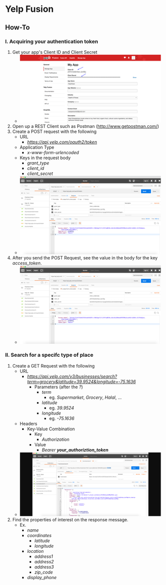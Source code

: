 # Yelp Fusion
## How-To

### I. Acquiring your authentication token
1. Get your app's Client ID and Client Secret
    - ![Yelp Fusion Developer App page](./screenshots/yelp-fusion-account-page.png)
2. Open up a REST Client such as Postman (http://www.getpostman.com/)
3. Create a POST request with the following
    - URL
        - *https://api.yelp.com/oauth2/token*
    - Application Type
        - *x-www-form-urlencoded*
    - Keys in the request body
        - *grant_type*
        - *client_id*
        - *client_secret*
    - ![Authentication Token Retrieval POST Request](./screenshots/postman-authentication-request.png)
4. After you send the POST Request, see the value in the body for the key *access_token*.
    - ![Authentication Token Retrieval POST Request](./screenshots/postman-authentication-request.png)

### II. Search for a specifc type of place
1. Create a GET Request with the following
    - URL
        - *https://api.yelp.com/v3/businesses/search?term=grocery&latitude=39.9524&longitude=-75.1636*
            - Parameters (after the *?*)
                - *term*
                    - eg. *Supermarket*, *Grocery*, *Halal*, ...
                - *latitude*
                    - eg. *39.9524*
                - *longitude*
                    - eg. *-75.1636*
    - Headers
        - Key-Value Combination
            - Key
                - *Authorization*
            - Value
                - *Bearer **your_authoriztion_token***
    - ![Business Search GET Request](./screenshots/postman-business-search-get-request.png)
2. Find the properties of interest on the response message.
    - Ex.
        - *name*
        - *coordinates*
            - *latitude*
            - *longitude*
        - *location*
            - *address1*
            - *address2*
            - *address3*
            - *zip_code*
        - *display_phone*